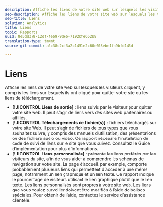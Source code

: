 ```yaml
---
description: Affiche les liens de votre site web sur lesquels les visiteurs cliquent, y compris les liens sur lesquels ils ont cliqué pour quitter votre site ou les liens de téléchargement.
seo-description: Affiche les liens de votre site web sur lesquels les visiteurs cliquent, y compris les liens sur lesquels ils ont cliqué pour quitter votre site ou les liens de téléchargement.
seo-title: Liens
solution: Analytics
title: Liens
topic: Rapports
uuid: 8e5dd378-12df-4eb9-9deb-7192bfe652b8
translation-type: tm+mt
source-git-commit: a2c38c2cf3a2c1451e2c60e003ebe1fa9bfd145d

---
```



# Liens

Affiche les liens de votre site web sur lesquels les visiteurs cliquent, y compris les liens sur lesquels ils ont cliqué pour quitter votre site ou les liens de téléchargement.

* **[!UICONTROL Liens de sortie]** : liens suivis par le visiteur pour quitter votre site web. Il peut s’agir de liens vers des sites web partenaires ou affiliés.
* **[!UICONTROL Téléchargements de fichier(s)]** : fichiers téléchargés sur votre site Web. Il peut s’agir de fichiers de tous types que vous souhaitez suivre, y compris des manuels d’utilisation, des présentations ou des fichiers audio ou vidéo. Ce rapport nécessite l’installation du code de suivi de liens sur le site que vous suivez. Consultez le Guide d’implémentation pour plus d’informations.
* **[!UICONTROL Liens personnalisés]** : présente les liens préférés par les visiteurs du site, afin de vous aider à comprendre les schémas de navigation sur votre site. La page d’accueil, par exemple, comporte probablement plusieurs liens qui permettent d’accéder à une même page, notamment un lien graphique et un lien texte. Ce rapport indique le pourcentage de visiteurs utilisant le lien graphique plutôt que le lien texte. Les liens personnalisés sont propres à votre site web. Les liens que vous voulez surveiller doivent être modifiés à l’aide de balises spéciales. Pour obtenir de l’aide, contactez le service d’assistance clientèle.

